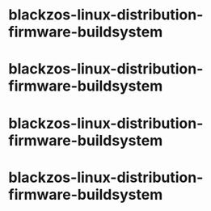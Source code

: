 # blackzos-linux-distribution-firmware-buildsystem
# blackzos-linux-distribution-firmware-buildsystem
# blackzos-linux-distribution-firmware-buildsystem
# blackzos-linux-distribution-firmware-buildsystem
